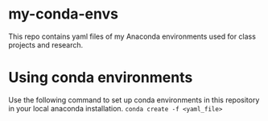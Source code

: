 # my-conda-envs
This repo contains yaml files of my Anaconda environments used for class projects and research.

# Using conda environments
Use the following command to set up conda environments in this repository in your local anaconda installation.
`conda create -f <yaml_file>`
